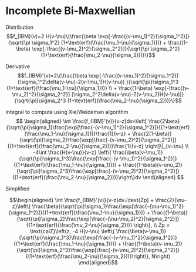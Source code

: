 # Incomplete Bi-Maxwellian
Distribution
$$f_{IBM}(v)=2 H(v-\nu)\{\frac{\beta \exp[-\frac{(v-\mu_1)^2}{\sigma_1^2}]}{\sqrt{\pi \sigma_1^2} (1+\text{erf}(\frac{\mu_1-\nu}{\sigma_1}))} + \frac{(1-\beta) \exp[-\frac{(v-\mu_2)^2}{\sigma_2^2}]}{\sqrt{\pi \sigma_2^2} (1+\text{erf}(\frac{\mu_2-\nu}{\sigma_2}))}\}$$

Derivative
$$f_{IBM}'(v)=2\{\frac{\beta \exp[-\frac{(v-\mu_1)^2}{\sigma_1^2}] (\sigma_1^2\delta(v-\nu)-2(v-\mu_1)H(v-\nu)) }{\sqrt{\pi}\sigma_1^3 (1+\text{erf}(\frac{\mu_1-\nu}{\sigma_1}))} \\ + \frac{(1-\beta) \exp[-\frac{(v-\mu_2)^2}{\sigma_2^2}] (\sigma_2^2\delta(v-\nu)-2(v-\mu_2)H(v-\nu))}{\sqrt{\pi}\sigma_2^3 (1+\text{erf}(\frac{\mu_2-\nu}{\sigma_2}))}\}$$

Integral to compute using Xie/Weideman algorithm
$$
\begin{aligned}
\int \frac{f_{IBM}'(v)}{v-z}dv=\left[ \frac{2\beta}{\sqrt{\pi}\sigma_1}\frac{\exp[\frac{-(v-\mu_1)^2}{\sigma_1^2}]}{(1+\text{erf}(\frac{\mu_1-\nu}{\sigma_1}))}\frac{1}{v-z} +  \frac{2(1-\beta)}{\sqrt{\pi}\sigma_2}\frac{\exp[\frac{-(v-\mu_2)^2}{\sigma_2^2}]}{(1+\text{erf}(\frac{\mu_2-\nu}{\sigma_2}))}\frac{1}{v-z} \right]\|_{v=\nu} \\ 
-4\int \frac{H(v-\nu)}{v-z} \left\{ \frac{\beta(v-\mu_1)}{\sqrt{\pi}\sigma_1^3}\frac{\exp[\frac{-(v-\mu_1)^2}{\sigma_1^2}]}{(1+\text{erf}(\frac{\mu_1-\nu}{\sigma_1}))} + \frac{(1-\beta)(v-\mu_2)}{\sqrt{\pi}\sigma_2^3}\frac{\exp[\frac{-(v-\mu_2)^2}{\sigma_2^2}]}{(1+\text{erf}(\frac{\mu_2-\nu}{\sigma_2}))}\right\}dv
\end{aligned}
$$

Simplified
```math
\begin{aligned}
\int \frac{f_{IBM}'(v)}{v-z}dv=\text{Zp} + \frac{2}{\nu-z}\left\{ \frac{\beta}{\sqrt{\pi}\sigma_1}\frac{\exp[\frac{-(\nu-\mu_1)^2}{\sigma_1^2}]}{(1+\text{erf}(\frac{\mu_1-\nu}{\sigma_1}))} +  \frac{(1-\beta)}{\sqrt{\pi}\sigma_2}\frac{\exp[\frac{-(\nu-\mu_2)^2}{\sigma_2^2}]}{(1+\text{erf}(\frac{\mu_2-\nu}{\sigma_2}))} \right\}, \\ 
Zp = \text{calZ}\left(z, 
-4 H(v-\nu) \left\{ \frac{\beta(v-\mu_1)}{\sqrt{\pi}\sigma_1^3}\frac{\exp[\frac{-(v-\mu_1)^2}{\sigma_1^2}]}{(1+\text{erf}(\frac{\mu_1-\nu}{\sigma_1}))} + \frac{(1-\beta)(v-\mu_2)}{\sqrt{\pi}\sigma_2^3}\frac{\exp[\frac{-(v-\mu_2)^2}{\sigma_2^2}]}{(1+\text{erf}(\frac{\mu_2-\nu}{\sigma_2}))}\right\}, N\right)
\end{aligned}
```
